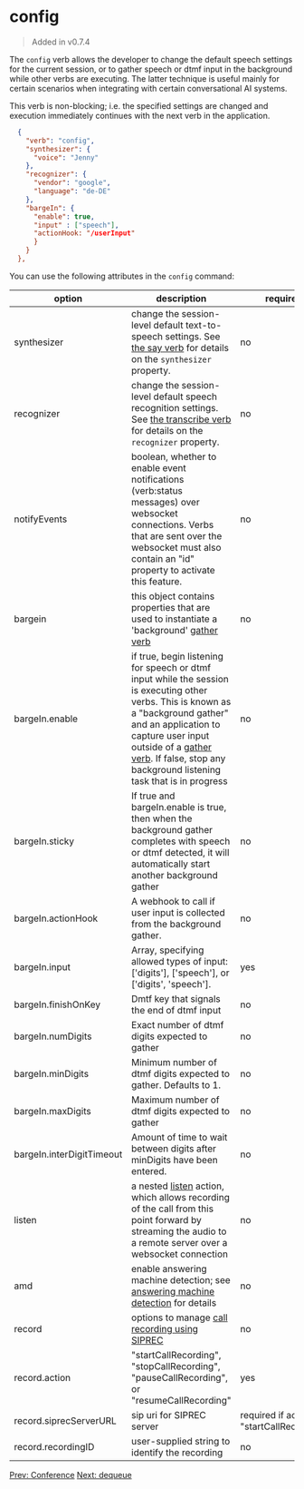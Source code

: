 # config
> Added in v0.7.4

The `config` verb allows the developer to change the default speech settings for the current session, or to gather speech or dtmf input in the background while other verbs are executing.  The latter technique is useful mainly for certain scenarios when integrating with certain conversational AI systems.

This verb is non-blocking; i.e. the specified settings are changed and execution immediately continues with the next verb in the application.

```json
  {
    "verb": "config",
    "synthesizer": {
      "voice": "Jenny"
    },
    "recognizer": {
      "vendor": "google",
      "language": "de-DE"
    },
    "bargeIn": {
      "enable": true,
      "input" : ["speech"],
      "actionHook: "/userInput"
      }
    }
  },
```
You can use the following attributes in the `config` command:

| option        | description | required  |
| ------------- |-------------| -----|
| synthesizer | change the session-level default text-to-speech settings. See [the say verb](/docs/webhooks/say) for details on the `synthesizer` property.| no |
| recognizer | change the session-level default speech recognition settings. See [the transcribe verb](/docs/webhooks/transcribe) for details on the `recognizer` property.| no |
| notifyEvents | boolean, whether to enable event notifications (verb:status messages) over websocket connections.  Verbs that are sent over the websocket must also contain an "id" property to activate this feature.|no|
|bargein|this object contains properties that are used to instantiate a 'background' [gather verb](/docs/webhooks/gather)|no|
| bargeIn.enable| if true, begin listening for speech or dtmf input while the session is executing other verbs.  This is known as a "background gather" and an application to capture user input outside of a [gather verb](/docs/webhooks/gather).  If false, stop any background listening task that is in progress| no|
| bargeIn.sticky | If true and bargeIn.enable is true, then when the background gather completes with speech or dtmf detected, it will automatically start another background gather|no|
| bargeIn.actionHook | A webhook to call if user input is collected from the background gather.| no |
| bargeIn.input |Array, specifying allowed types of input: ['digits'], ['speech'], or ['digits', 'speech']. | yes |
| bargeIn.finishOnKey | Dmtf key that signals the end of dtmf input | no |
| bargeIn.numDigits | Exact number of dtmf digits expected to gather | no |
| bargeIn.minDigits | Minimum number of dtmf digits expected to gather.  Defaults to 1. | no |
| bargeIn.maxDigits | Maximum number of dtmf digits expected to gather | no |
| bargeIn.interDigitTimeout | Amount of time to wait between digits after minDigits have been entered.| no |
| listen | a nested [listen](#listen) action, which allows recording of the call from this point forward by streaming the audio to a remote server over a websocket connection | no |
|amd|enable answering machine detection; see [answering machine detection](/docs/supporting-articles/answering-machine-detection) for details|no|
|record|options to manage [call recording using SIPREC](/docs/supporting-articles/siprec-client)|no|
|record.action|"startCallRecording", "stopCallRecording", "pauseCallRecording", or "resumeCallRecording"|yes|
|record.siprecServerURL|sip uri for SIPREC server|required if action is "startCallRecording"|
|record.recordingID|user-supplied string to identify the recording|no|



<p class="flex">
<a href="/docs/webhooks/conference">Prev: Conference</a>
<a href="/docs/webhooks/dequeue">Next: dequeue</a>
</p>
